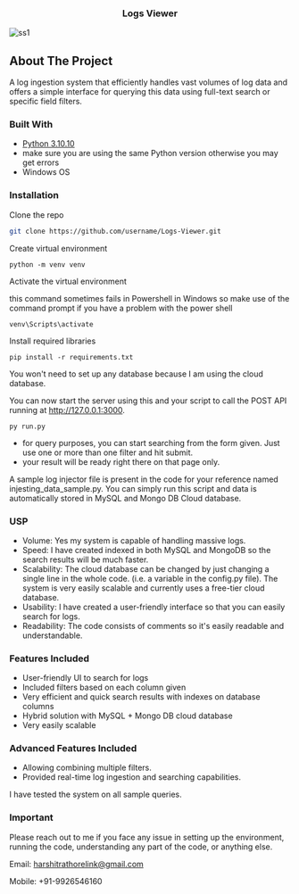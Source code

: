 <!-- PROJECT LOGO -->
<div align="center">
  <h3 align="center">Logs Viewer</h3>
</div>


![ss1](https://github.com/dyte-submissions/november-2023-hiring-harshitrathor3/assets/105155118/5bb94ea4-0a5a-4381-8043-36c02995085e)


<!-- ABOUT THE PROJECT -->
## About The Project

A log ingestion system that efficiently handles vast volumes of log data and offers a simple interface for querying this data using full-text search or specific field filters.


<!-- BUILT WITH -->
### Built With

- [Python 3.10.10](https://www.python.org/)
- make sure you are using the same Python version otherwise you may get errors
- Windows OS

  
### Installation

Clone the repo
   ```sh
   git clone https://github.com/username/Logs-Viewer.git
   ```
Create virtual environment
   ```
   python -m venv venv
   ```
Activate the virtual environment

this command sometimes fails in Powershell in Windows so make use of the command prompt if you have a problem with the power shell
   ```
   venv\Scripts\activate
   ```
Install required libraries
   ```
   pip install -r requirements.txt
   ```
You won't need to set up any database because I am using the cloud database.


You can now start the server using this and your script to call the POST API running at http://127.0.0.1:3000.
```
py run.py
```
- for query purposes, you can start searching from the form given. Just use one or more than one filter and hit submit.
- your result will be ready right there on that page only.

A sample log injector file is present in the code for your reference named injesting_data_sample.py. You can simply run this script and data is automatically stored in MySQL and Mongo DB Cloud database.


### USP

- Volume: Yes my system is capable of handling massive logs.
- Speed: I have created indexed in both MySQL and MongoDB so the search results will be much faster.
- Scalability: The cloud database can be changed by just changing a single line in the whole code. (i.e. a variable in the config.py file). The system is very easily scalable and currently uses a free-tier cloud database.
- Usability: I have created a user-friendly interface so that you can easily search for logs.
- Readability: The code consists of comments so it's easily readable and understandable.

### Features Included
- User-friendly UI to search for logs
- Included filters based on each column given
- Very efficient and quick search results with indexes on database columns
- Hybrid solution with MySQL + Mongo DB cloud database
- Very easily scalable

### Advanced Features Included
- Allowing combining multiple filters.
- Provided real-time log ingestion and searching capabilities.


I have tested the system on all sample queries.

### Important
Please reach out to me if you face any issue in setting up the environment, running the code, understanding any part of the code, or anything else.
<p>Email: <a href='harshitrathorelink@gmail.com'>harshitrathorelink@gmail.com</a></p>
<p>Mobile: +91-9926546160</p>
